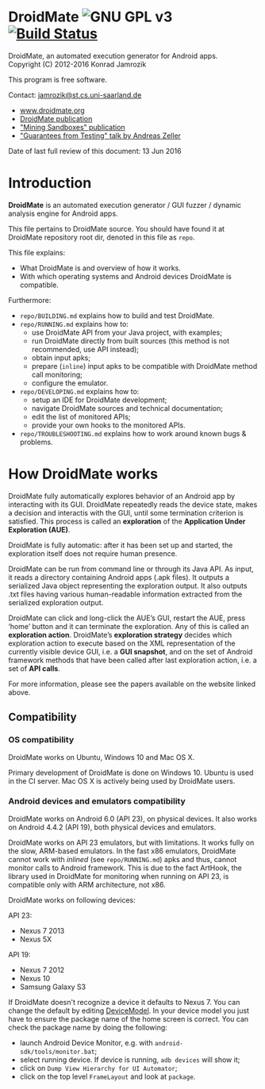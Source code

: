# DroidMate ![GNU GPL v3](https://www.gnu.org/graphics/gplv3-88x31.png)[![Build Status](https://travis-ci.org/konrad-jamrozik/droidmate.svg?branch=master)](https://travis-ci.org/konrad-jamrozik/droidmate)

DroidMate, an automated execution generator for Android apps.  
Copyright (C) 2012-2016 Konrad Jamrozik

This program is free software. 

Contact: jamrozik@st.cs.uni-saarland.de  

* www.droidmate.org  
* [DroidMate publication](http://www.boxmate.org/files/DroidMate_MOBILESoft_2016.pdf)  
* ["Mining Sandboxes" publication](http://www.boxmate.org/files/boxmate-preprint.pdf)  
* ["Guarantees from Testing" talk by Andreas Zeller](https://www.youtube.com/watch?v=eJyIKt7xuw4)

Date of last full review of this document: 13 Jun 2016

# Introduction #

**DroidMate** is an automated execution generator / GUI fuzzer / dynamic analysis engine for Android apps.

This file pertains to DroidMate source. You should have found it at DroidMate
repository root dir, denoted in this file as `repo`.

This file explains:

- What DroidMate is and overview of how it works.
- With which operating systems and Android devices DroidMate is compatible.

Furthermore:

- `repo/BUILDING.md` explains how to build and test DroidMate.
- `repo/RUNNING.md` explains how to:
  - use DroidMate API from your Java project, with examples;
  - run DroidMate directly from built sources (this method is not recommended, use API instead); 
  - obtain input apks;
  - prepare (`inline`) input apks to be compatible with DroidMate method call monitoring; 
  - configure the emulator.
- `repo/DEVELOPING.md` explains how to: 
  - setup an IDE for DroidMate development;
  - navigate DroidMate sources and technical documentation;
  - edit the list of monitored APIs;
  - provide your own hooks to the monitored APIs.
- `repo/TROUBLESHOOTING.md` explains how to work around known bugs & problems.

# How DroidMate works #

DroidMate fully automatically explores behavior of an Android app by interacting with its GUI. DroidMate repeatedly reads the device state, makes a decision and interactis with the GUI, until some termination criterion is satisfied. This process is called an **exploration** of the **Application Under Exploration (AUE)**.

DroidMate is fully automatic: after it has been set up and started, the exploration itself does not require human presence.

DroidMate can be run from command line or through its Java API. As input, it reads a directory containing Android apps (.apk files). It outputs a serialized Java object representing the exploration output. It also outputs .txt files having various human-readable information extracted from the serialized exploration output.

DroidMate can click and long-click the AUE’s GUI, restart the AUE,  press ‘home’ button and  it can terminate the exploration. Any of this is called an **exploration action**. DroidMate’s **exploration strategy** decides which exploration action to execute based on the XML representation of the currently visible device GUI, i.e. a **GUI snapshot**, and on the set of Android framework methods that have been called after last exploration action, i.e. a set of **API calls**.

For more information, please see the papers available on the website linked above.


## Compatibility ##
### OS compatibility ###

DroidMate works on Ubuntu, Windows 10 and Mac OS X. 

Primary development of DroidMate is done on Windows 10. Ubuntu is used in the CI server. Mac OS X is actively being used by DroidMate users.
 
### Android devices and emulators compatibility ###

DroidMate works on Android 6.0 (API 23), on physical devices. It also works on Android 4.4.2 (API 19), both physical devices and emulators. 

DroidMate works on API 23 emulators, but with limitations. It works fully on the slow, ARM-based emulators. In the fast x86 emulators, DroidMate cannot work with _inlined_ (see `repo/RUNNING.md`) apks and thus, cannot monitor calls to Android framework. This is due to the fact ArtHook, the library used in DroidMate for monitoring when running on API 23, is compatible only with ARM architecture, not x86.

DroidMate works on following devices:

API 23:
* Nexus 7 2013
* Nexus 5X

API 19:
* Nexus 7 2012
* Nexus 10
* Samsung Galaxy S3

If DroidMate doesn't recognize a device it defaults to Nexus 7. You can change the default by editing [DeviceModel](https://github.com/konrad-jamrozik/droidmate/blob/master/dev/droidmate/projects/core/src/main/groovy/org/droidmate/device/model/DeviceModel.groovy#L76-L79). In your device model you just have to ensure the package name of the home screen is correct. You can check the package name by doing the following:

* launch Android Device Monitor, e.g. with `android-sdk/tools/monitor.bat`; 
* select running device. If device is running, `adb devices` will show it;
* click on `Dump View Hierarchy for UI Automator`;
* click on the top level `FrameLayout` and look at `package`.
